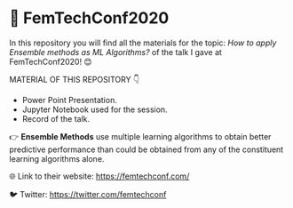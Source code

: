 # :pushpin: FemTechConf2020

In this repository you will find all the materials for the topic: _How to apply Ensemble methods as ML Algorithms?_ of the talk I gave at FemTechConf2020! :blush: 

MATERIAL OF THIS REPOSITORY :point_down:

- Power Point Presentation.
- Jupyter Notebook used for the session.
- Record of the talk.

:point_right: **Ensemble Methods** use multiple learning algorithms to obtain better predictive performance than could be obtained from any of the constituent learning algorithms alone.

:globe_with_meridians: Link to their website: https://femtechconf.com/

:bird: Twitter: https://twitter.com/femtechconf 

